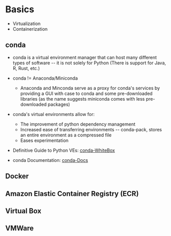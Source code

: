 # Basics
- Virtualization
- Containerization

## conda
- conda is a virtual environment manager that can host many different types of software -- it is not solely for Python (There is support for Java, R, Rust, etc.)
- conda != Anaconda/Miniconda
  - Anaconda and Minconda serve as a proxy for conda's services by providing a GUI with case to conda and some pre-downloaded libraries (as the name suggests miniconda comes with less pre-downloaded packages)
- conda's virtual environments allow for:
  - The improvement of python dependency management
  - Increased ease of transferring environments -- conda-pack, stores an entire environment as a compressed file
  - Eases experimentation

- Definitive Guide to Python VEs: [conda-WhiteBox](https://whiteboxml.com/blog/the-definitive-guide-to-python-virtual-environments-with-conda)
- conda Documentation: [conda-Docs](https://docs.conda.io/projects/conda/en/latest/user-guide/tasks/manage-environments.html) 

## Docker

## Amazon Elastic Container Registry (ECR)

## Virtual Box

## VMWare